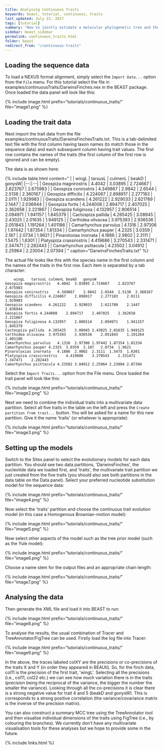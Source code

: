```yaml
---
title: Analysing Continuous Traits
keywords: beast, tutorial, continuous, traits
last_updated: July 22, 2017
tags: [tutorial]
summary: "How to jointly estimate a molecular phylogenetic tree and the coevolutionary patterns of morphological traits."
sidebar: beast_sidebar
permalink: continuous_traits.html
folder: beast
redirect_from: "/continuous-traits"
---
```


## Loading the sequence data

To load a NEXUS format alignment, simply select the `Import Data...` option from the `File` menu.
For this tutorial select the file in examples/continuousTraits/DarwinsFinches.nex in the BEAST package.
Once loaded the data panel will look like this:

{% include image.html prefix="tutorials/continuous_traits/" file="image1.png" %}

## Loading the trait data

Next import the trait data from the file examples/continuousTraits/DarwinsFinchesTraits.txt.
This is a tab-delimited text file with the first column having taxon names (to match those in the sequence data) and each subsequent column having trait values.
The first row contains the names of the traits (the first column of the first row is ignored and can be empty).

The data is as shown here:

{% include table.html content="
|  | wingL | tarsusL | culmenL | beakD | gonysW|
|--:|:--|
| Geospiza magnirostris | 4.4042 | 3.03895 | 2.724667 | 2.823767 | 2.675983 |
| Geospiza conirostris | 4.349867 | 2.9842 | 2.6544 | 2.5138 | 2.360167 |
| Geospiza difficilis | 4.224067 | 2.898917 | 2.277183 | 2.0111 | 1.929983 |
| Geospiza scandens | 4.261222 | 2.929033 | 2.621789 | 2.1447 | 2.036944 |
| Geospiza fortis | 4.244008 | 2.894717 | 2.407025 | 2.362658 | 2.221867 |
| Geospiza fuliginosa | 4.132957 | 2.806514 | 2.094971 | 1.941157 | 1.845379 |
| Cactospiza pallida | 4.265425 | 3.08945 | 2.43025 | 2.01635 | 1.949125 |
| Certhidea olivacea | 3.975393 | 2.936536 | 2.051843 | 1.191264 | 1.401186 |
| Camarhynchus parvulus | 4.1316 | 2.97306 | 1.97442 | 1.87354 | 1.81334 |
| Camarhynchus pauper | 4.2325 | 3.0359 | 2.187 | 2.0734 | 1.9621 |
| Pinaroloxias inornata | 4.1886 | 2.9802 | 2.3111 | 1.5475 | 1.6301 |
| Platyspiza crassirostris | 4.419686 | 3.270543 | 2.331471 | 2.347471 | 2.282443 |
| Camarhynchus psittacula | 4.23502 | 3.04912 | 2.25964 | 2.23004 | 2.07394 |
" caption="DarwinsFinchesTraits.txt" %}

The actual file looks like this with the species name in the first column and the names of the traits in the first row.
Each item is separated by a tab character:

```
	wingL	tarsusL	culmenL	beakD	gonysW
Geospiza magnirostris	4.4042	3.03895	2.724667	2.823767	2.675983
Geospiza conirostris	4.349867	2.9842	2.6544	2.5138	2.360167
Geospiza difficilis	4.224067	2.898917	2.277183	2.0111	1.929983
Geospiza scandens	4.261222	2.929033	2.621789	2.1447	2.036944
Geospiza fortis	4.244008	2.894717	2.407025	2.362658	2.221867
Geospiza fuliginosa	4.132957	2.806514	2.094971	1.941157	1.845379
Cactospiza pallida	4.265425	3.08945	2.43025	2.01635	1.949125
Certhidea olivacea	3.975393	2.936536	2.051843	1.191264	1.401186
Camarhynchus parvulus	4.1316	2.97306	1.97442	1.87354	1.81334
Camarhynchus pauper	4.2325	3.0359	2.187	2.0734	1.9621
Pinaroloxias inornata	4.1886	2.9802	2.3111	1.5475	1.6301
Platyspiza crassirostris	4.419686	3.270543	2.331471	2.347471	2.282443
Camarhynchus psittacula	4.23502	3.04912	2.25964	2.23004	2.07394
```

Select the `Import Traits...` option from the File menu.
Once loaded the trait panel will look like this:

{% include image.html prefix="tutorials/continuous_traits/" file="image2.png" %}

Next we need to combine the individual traits into a multivariate data partition.
Select all five traits in the table on the left and press the `Create partition from trait...` button.
You will be asked for a name for this new partition.
Give it the name 'traits' (or whatever is appropriate):

{% include image.html prefix="tutorials/continuous_traits/" file="image3.png" %}

## Setting up the models

Switch to the Sites panel to select the evolutionary models for each data partition.
You should see two data partitions, 'DarwinsFinches', the nucleotide data we loaded first, and 'traits', the multivariate trait partition we just created from the five traits (you should also see both partitions in the data table on the Data panel).
Select your preferred nucleotide substitution model for the sequence data:

{% include image.html prefix="tutorials/continuous_traits/" file="image4.png" %}

Now select the 'traits' partition and choose the continuous trait evolution model (in this case a Homogenous Brownian-motion model):

{% include image.html prefix="tutorials/continuous_traits/" file="image5.png" %}

Now select other aspects of the model such as the tree prior model (such as the Yule model):

{% include image.html prefix="tutorials/continuous_traits/" file="image6.png" %}

Choose a name stem for the output files and an appropriate chain length:

{% include image.html prefix="tutorials/continuous_traits/" file="image7.png" %}

## Analysing the data

Then generate the XML file and load it into BEAST to run:

{% include image.html prefix="tutorials/continuous_traits/" file="image8.png" %}

To analyse the results, the usual combination of Tracer and TreeAnnotator/FigTree can be used. Firstly load the log file into Tracer:

{% include image.html prefix="tutorials/continuous_traits/" file="image9.png" %}

In the above, the traces labeled colXY are the precisions or co-precisions of the traits X and Y (in order they appeared in BEAUti).
So, for the finch data, col11 is the precision of the first trait, 'wingL'.
Selecting all the precisions (i.e., col11, col22 etc.) we can see how much variation there is in the traits (precision being the reciprocal of the variance, the bigger the number the smaller the variance).
Looking through all the co-precisions it is clear there is a strong negative value for trait 4 and 5 (beakD and gonysW).
This is corresponds to a strong positive correlation (the variance/covariance matrix is the inverse of the precision matrix).

You can also construct a summary MCC tree using the TreeAnnotator tool and then visualise individual dimensions of the traits using FigTree (i.e., by colouring the branches). We currently don't have any multivariate visualisation tools for these analyses but we hope to provide some in the future.

{% include links.html %}
